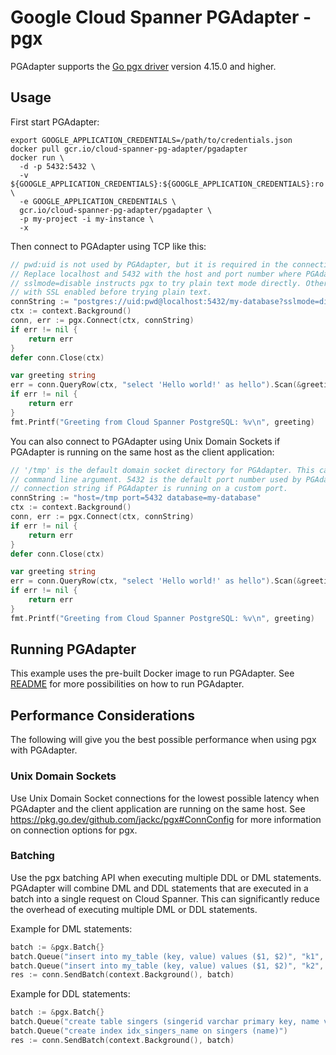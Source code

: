 # Google Cloud Spanner PGAdapter - pgx

PGAdapter supports the [Go pgx driver](https://github.com/jackc/pgx) version 4.15.0 and higher. 

## Usage

First start PGAdapter:

```shell
export GOOGLE_APPLICATION_CREDENTIALS=/path/to/credentials.json
docker pull gcr.io/cloud-spanner-pg-adapter/pgadapter
docker run \
  -d -p 5432:5432 \
  -v ${GOOGLE_APPLICATION_CREDENTIALS}:${GOOGLE_APPLICATION_CREDENTIALS}:ro \
  -e GOOGLE_APPLICATION_CREDENTIALS \
  gcr.io/cloud-spanner-pg-adapter/pgadapter \
  -p my-project -i my-instance \
  -x
```

Then connect to PGAdapter using TCP like this:

```go
// pwd:uid is not used by PGAdapter, but it is required in the connection string.
// Replace localhost and 5432 with the host and port number where PGAdapter is running.
// sslmode=disable instructs pgx to try plain text mode directly. Otherwise, pgx will try two times
// with SSL enabled before trying plain text.
connString := "postgres://uid:pwd@localhost:5432/my-database?sslmode=disable"
ctx := context.Background()
conn, err := pgx.Connect(ctx, connString)
if err != nil {
    return err
}
defer conn.Close(ctx)

var greeting string
err = conn.QueryRow(ctx, "select 'Hello world!' as hello").Scan(&greeting)
if err != nil {
    return err
}
fmt.Printf("Greeting from Cloud Spanner PostgreSQL: %v\n", greeting)
```

You can also connect to PGAdapter using Unix Domain Sockets if PGAdapter is running on the same host
as the client application:

```go
// '/tmp' is the default domain socket directory for PGAdapter. This can be changed using the -dir
// command line argument. 5432 is the default port number used by PGAdapter. Change this in the
// connection string if PGAdapter is running on a custom port.
connString := "host=/tmp port=5432 database=my-database"
ctx := context.Background()
conn, err := pgx.Connect(ctx, connString)
if err != nil {
    return err
}
defer conn.Close(ctx)

var greeting string
err = conn.QueryRow(ctx, "select 'Hello world!' as hello").Scan(&greeting)
if err != nil {
    return err
}
fmt.Printf("Greeting from Cloud Spanner PostgreSQL: %v\n", greeting)
```


## Running PGAdapter

This example uses the pre-built Docker image to run PGAdapter.
See [README](../README.md) for more possibilities on how to run PGAdapter.


## Performance Considerations

The following will give you the best possible performance when using pgx with PGAdapter.

### Unix Domain Sockets
Use Unix Domain Socket connections for the lowest possible latency when PGAdapter and the client
application are running on the same host. See https://pkg.go.dev/github.com/jackc/pgx#ConnConfig
for more information on connection options for pgx.

### Batching
Use the pgx batching API when executing multiple DDL or DML statements. PGAdapter will combine
DML and DDL statements that are executed in a batch into a single request on Cloud Spanner.
This can significantly reduce the overhead of executing multiple DML or DDL statements.

Example for DML statements:

```go
batch := &pgx.Batch{}
batch.Queue("insert into my_table (key, value) values ($1, $2)", "k1", "value1")
batch.Queue("insert into my_table (key, value) values ($1, $2)", "k2", "value2")
res := conn.SendBatch(context.Background(), batch)
```

Example for DDL statements:

```go
batch := &pgx.Batch{}
batch.Queue("create table singers (singerid varchar primary key, name varchar)")
batch.Queue("create index idx_singers_name on singers (name)")
res := conn.SendBatch(context.Background(), batch)
```
